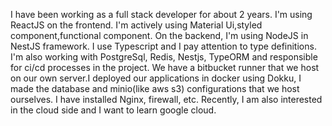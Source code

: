 I have been working as a full stack developer for about 2 years. I'm using ReactJS on the frontend. I'm actively using Material Ui,styled component,functional component. On the backend, I'm using NodeJS in NestJS framework. I use Typescript and I pay attention to type definitions. I'm also working with PostgreSql, Redis, Nestjs, TypeORM and responsible for ci/cd processes in the project. We have a bitbucket runner that we host on our own server.I deployed our applications in docker using Dokku, I made the database and minio(like aws s3) configurations that we host ourselves. I have installed Nginx, firewall, etc. Recently, I am also interested in the cloud side and I want to learn google cloud.
